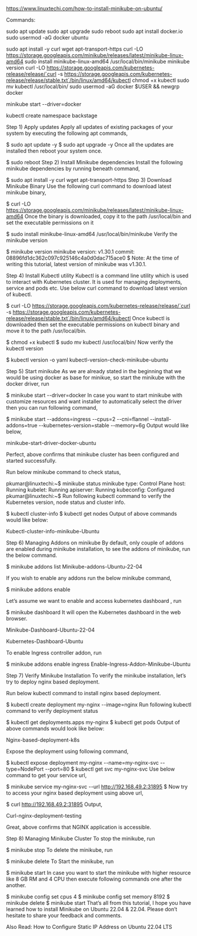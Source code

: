 https://www.linuxtechi.com/how-to-install-minikube-on-ubuntu/

Commands:

sudo apt update
sudo apt upgrade
sudo reboot
sudo apt install docker.io
sudo usermod -aG docker ubuntu

sudo apt install -y curl wget apt-transport-https
curl -LO https://storage.googleapis.com/minikube/releases/latest/minikube-linux-amd64
sudo install minikube-linux-amd64 /usr/local/bin/minikube
minikube version
curl -LO https://storage.googleapis.com/kubernetes-release/release/`curl -s https://storage.googleapis.com/kubernetes-release/release/stable.txt`/bin/linux/amd64/kubectl
chmod +x kubectl
sudo mv kubectl /usr/local/bin/
sudo usermod -aG docker $USER && newgrp docker

minikube start --driver=docker

kubectl create namespace backstage




Step 1) Apply updates
Apply all updates of existing packages of your system by executing the following apt commands,

$ sudo apt update -y
$ sudo apt upgrade -y
Once all the updates are installed then reboot your system once.

$ sudo reboot
Step 2) Install Minikube dependencies
Install the following minikube dependencies by running beneath command,

$ sudo apt install -y curl wget apt-transport-https
Step 3) Download Minikube Binary
Use the following curl command to download latest minikube binary,

$ curl -LO https://storage.googleapis.com/minikube/releases/latest/minikube-linux-amd64
Once the binary is downloaded, copy it to the path /usr/local/bin and set the executable permissions on it

$ sudo install minikube-linux-amd64 /usr/local/bin/minikube
Verify the minikube version

$ minikube version
minikube version: v1.30.1
commit: 08896fd1dc362c097c925146c4a0d0dac715ace0
$
Note: At the time of writing this tutorial, latest version of minikube was v1.30.1.

Step 4) Install Kubectl utility
Kubectl is a command line utility which is used to interact with Kubernetes cluster. It is used for managing deployments, service and pods etc. Use below curl command to download latest version of kubectl.

$ curl -LO https://storage.googleapis.com/kubernetes-release/release/`curl -s https://storage.googleapis.com/kubernetes-release/release/stable.txt`/bin/linux/amd64/kubectl
Once kubectl is downloaded then set the executable permissions on kubectl binary and move it to the path /usr/local/bin.

$ chmod +x kubectl
$ sudo mv kubectl /usr/local/bin/
Now verify the kubectl version

$ kubectl version -o yaml
kubectl-version-check-minikube-ubuntu

Step 5) Start minikube
As we are already stated in the beginning that we would be using docker as base for minikue, so start the minikube with the docker driver, run

$ minikube start --driver=docker
In case you want to start minikube with customize resources and want installer to automatically select the driver then you can run following command,

$ minikube start --addons=ingress --cpus=2 --cni=flannel --install-addons=true --kubernetes-version=stable --memory=6g
Output would like below,

minikube-start-driver-docker-ubuntu

Perfect, above confirms that minikube cluster has been configured and started successfully.

Run below minikube command to check status,

pkumar@linuxtechi:~$ minikube status
minikube
type: Control Plane
host: Running
kubelet: Running
apiserver: Running
kubeconfig: Configured
pkumar@linuxtechi:~$
Run following kubectl command to verify the Kubernetes version, node status and cluster info.

$ kubectl cluster-info
$ kubectl get nodes
Output of above commands would like below:

Kubectl-cluster-info-minikube-Ubuntu

Step 6) Managing Addons on minikube
By default, only couple of addons are enabled during minikube installation, to see the addons of minikube, run the below command.

$ minikube addons list
Minikube-addons-Ubuntu-22-04

If you wish to enable any addons run the below minikube command,

$ minikube addons enable <addon-name>

Let’s assume we want to enable and access kubernetes dashboard , run

$ minikube dashboard
It will open the Kubernetes dashboard in the web browser.

Minikube-Dashboard-Ubuntu-22-04

Kubernetes-Dashboard-Ubuntu

To enable Ingress controller addon, run

$ minikube addons enable ingress
Enable-Ingress-Addon-Minikube-Ubuntu

Step 7) Verify Minikube Installation
To verify the minikube installation, let’s try to deploy nginx based deployment.

Run below kubectl command to install nginx based deployment.

$ kubectl create deployment my-nginx --image=nginx
Run following kubectl command to verify deployment status

$ kubectl get deployments.apps my-nginx
$ kubectl get pods
Output of above commands would look like below:

Nginx-based-deployment-k8s

Expose the deployment using following command,

$ kubectl expose deployment my-nginx --name=my-nginx-svc --type=NodePort --port=80
$ kubectl get svc my-nginx-svc
Use below command to get your service url,

$ minikube service my-nginx-svc --url
http://192.168.49.2:31895
$
Now try to access your nginx based deployment using above url,

$ curl http://192.168.49.2:31895
Output,

Curl-nginx-deployment-testing

Great, above confirms that NGINX application is accessible.

Step 8) Managing Minikube Cluster
To stop the minikube, run

$ minikube stop
To delete the minikube, run

$ minikube delete
To Start the minikube, run

$ minikube start
In case you want to start the minikube with higher resource like 8 GB RM and 4 CPU then execute following commands one after the another.

$ minikube config set cpus 4
$ minikube config set memory 8192
$ minikube delete
$ minikube start
That’s all from this tutorial, I hope you have learned how to install Minikube on Ubuntu 22.04 & 22.04. Please don’t hesitate to share your feedback and comments.

Also Read: How to Configure Static IP Address on Ubuntu 22.04 LTS